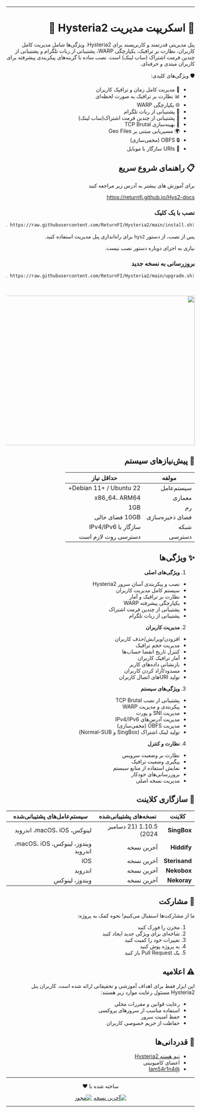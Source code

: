 
---

<div dir="rtl">

# 🚀 اسکریپت مدیریت Hysteria2 🚀

پنل مدیریتی قدرتمند و کاربرپسند برای  Hysteria2. ویژگی‌ها شامل مدیریت کامل کاربران، نظارت بر ترافیک، یکپارچگی WARP، پشتیبانی از ربات تلگرام و پشتیبانی از چندین فرمت اشتراک (ساب لینک) است. نصب ساده با گزینه‌های پیکربندی پیشرفته برای کاربران مبتدی و حرفه‌ای.

🛡️ ویژگی‌های کلیدی:
- 🔐 مدیریت کامل زمان و ترافیک کاربران
- 📊 نظارت بر ترافیک به صورت لحظه‌ای
- 🌐 یکپارچگی WARP
- 🤖 پشتیبانی از ربات تلگرام
- 🔄 پشتیبانی از چندین فرمت اشتراک(ساب لینک)
- 🚄 بهینه‌سازی TCP Brutal
- 🌍 مسیریابی مبتنی بر Geo Files
- 🔒 OBFS (مخفی‌سازی)
- 📱 URIs سازگار با موبایل

## 📋 راهنمای شروع سریع

برای آموزش های بیشتر به آدرس زیر مراجعه کنید

https://returnfi.github.io/Hys2-docs

### نصب با یک کلیک
```bash
bash <(curl https://raw.githubusercontent.com/ReturnFI/Hysteria2/main/install.sh)
```
پس از نصب، از دستور `hys2` برای راه‌اندازی پنل مدیریت استفاده کنید.

نیازی به اجرای دوباره دستور نصب نیست.

### بروزرسانی به نسخه جدید
```bash
bash <(curl https://raw.githubusercontent.com/ReturnFI/Hysteria2/main/upgrade.sh)
```

<br />
<p align="center">
 <img src="https://github.com/user-attachments/assets/7004d5b9-00ab-4c2b-957e-49571a7439f5" width="700" height="400">
</p>

## 🔧 پیش‌نیازهای سیستم

| مولفه      | حداقل نیاز |
|------------|-------------|
| سیستم‌عامل | Debian 11+ / Ubuntu 22+ |
| معماری     | x86_64، ARM64 |
| رم         | 1GB |
| فضای ذخیره‌سازی | 10GB فضای خالی |
| شبکه       | سازگار با IPv4/IPv6 |
| دسترسی     | دسترسی روت لازم است |

## ✨ ویژگی‌ها

1. **ویژگی‌های اصلی**
  - نصب و پیکربندی آسان سرور Hysteria2
  - سیستم کامل مدیریت کاربران
  - نظارت بر ترافیک و آمار
  - یکپارچگی پیشرفته WARP
  - پشتیبانی از چندین فرمت اشتراک
  - پشتیبانی از ربات تلگرام

2. **مدیریت کاربران**
  - افزودن/ویرایش/حذف کاربران
  - مدیریت حجم ترافیک
  - کنترل تاریخ انقضا حساب‌ها
  - آمار ترافیک کاربران
  - بازنشانی داده‌های کاربر
  - مسدود/آزاد کردن کاربران
  - تولید URIهای اتصال کاربران

3. **ویژگی‌های سیستم**
  - پشتیبانی از نصب TCP Brutal
  - پیکربندی و مدیریت WARP
  - مدیریت SNI و پورت
  - مدیریت آدرس‌های IPv4/IPv6
  - مدیریت OBFS (مخفی‌سازی)
  - تولید لینک اشتراک (SingBox و Normal-SUB)

4. **نظارت و کنترل**
  - نظارت بر وضعیت سرویس
  - پیگیری وضعیت ترافیک
  - نمایش استفاده از منابع سیستم
  - بروزرسانی‌های خودکار
  - مدیریت نسخه اصلی


## 🔄 سازگاری کلاینت

| کلاینت         | نسخه‌های پشتیبانی‌شده            | سیستم‌عامل‌های پشتیبانی‌شده                                      |
|----------------|---------------------------------|-----------------------------------------------------------------|
| **SingBox**    | 1.10.5 (21 دسامبر 2024)         | لینوکس، macOS، iOS، اندروید                             |
| **Hiddify**    | آخرین نسخه                       | ویندوز، لینوکس، macOS، iOS، اندروید                             |
| **Sterisand**  | آخرین نسخه                       | iOS                                                              |
| **Nekobox**    | آخرین نسخه                       | اندروید                                                          |
| **Nekoray**    | آخرین نسخه                       | ویندوز، لینوکس                                                   |

## 🤝 مشارکت

ما از مشارکت‌ها استقبال می‌کنیم! نحوه کمک به پروژه:
1. مخزن را فورک کنید
2. شاخه‌ای برای ویژگی جدید ایجاد کنید
3. تغییرات خود را کمیت کنید
4. به پروژه پوش کنید
5. یک Pull Request باز کنید

## ⚠️ اعلامیه
این ابزار فقط برای اهداف آموزشی و تحقیقاتی ارائه شده است. کاربران پنل Hysteria2 مسئول رعایت موارد زیر هستند:
- رعایت قوانین و مقررات محلی
- استفاده مناسب از سرورهای پروکسی
- حفظ امنیت سرور
- حفاظت از حریم خصوصی کاربران

## 🙏 قدردانی‌ها

- [تیم هسته Hysteria2](https://github.com/apernet/hysteria)
- اعضای کامیونیتی
- [@Iam54r1n4](https://github.com/Iam54r1n4)

---

<p align="center">ساخته شده با ❤️</p>
<div align="center">
  
[![آخرین نسخه](https://img.shields.io/github/v/release/ReturnFI/Hysteria2?style=flat-square)](https://github.com/ReturnFI/Hysteria2/releases)
[![مجوز](https://img.shields.io/github/license/ReturnFI/Hysteria2?style=flat-square)](LICENSE) 
</div>
</div>


---



